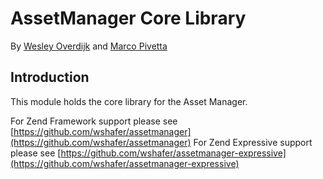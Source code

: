 # AssetManager Core Library
By [Wesley Overdijk](http://blog.spoonx.nl/) and [Marco Pivetta](http://ocramius.github.com/)

## Introduction
This module holds the core library for the Asset Manager.

For Zend Framework support please see [https://github.com/wshafer/assetmanager](https://github.com/wshafer/assetmanager)
For Zend Expressive support please see [https://github.com/wshafer/assetmanager-expressive](https://github.com/wshafer/assetmanager-expressive)
